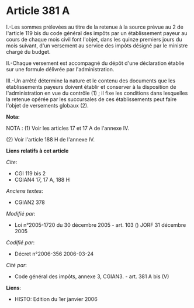 # Article 381 A

I.-Les sommes prélevées au titre de la retenue à la source prévue au 2 de l'article 119 bis du code général des impôts par un
établissement payeur au cours de chaque mois civil font l'objet, dans les quinze premiers jours du mois suivant, d'un
versement au service des impôts désigné par le ministre chargé du budget.

II.-Chaque versement est accompagné du dépôt d'une déclaration établie sur une formule délivrée par l'administration.

III.-Un arrêté détermine la nature et le contenu des documents que les établissements payeurs doivent établir et conserver à
la disposition de l'administration en vue du contrôle (1) ; il fixe les conditions dans lesquelles la retenue opérée par les
succursales de ces établissements peut faire l'objet de versements globaux (2).

**Nota:**

NOTA : (1) Voir les articles 17 et 17 A de l'annexe IV.

(2) Voir l'article 188 H de l'annexe IV.

**Liens relatifs à cet article**

_Cite_:

  - CGI 119 bis 2
  - CGIAN4 17, 17 A, 188 H

_Anciens textes_:

  - CGIAN2 378

_Modifié par_:

  - Loi n°2005-1720 du 30 décembre 2005 - art. 103 () JORF 31 décembre 2005

_Codifié par_:

  - Décret n°2006-356 2006-03-24

_Cité par_:

  - Code général des impôts, annexe 3, CGIAN3. - art. 381 A bis (V)

**Liens**:

  - HISTO: Edition du 1er janvier 2006
